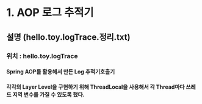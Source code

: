 # 1. AOP 로그 추적기
## 설명 (hello.toy.logTrace.정리.txt)  
### 위치 : hello.toy.logTrace
#### Spring AOP를 활용해서 만든 Log 추적기호출기  
#### 각각의 Layer Level을 구현하기 위해 ThreadLocal을 사용해서 각 Thread마다 쓰레드 지역 변수를 가질 수 있도록 했다.


